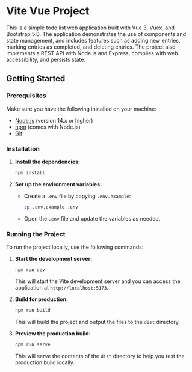 
# Vite Vue Project

This is a simple todo list web application built with Vue 3, Vuex, and Bootstrap 5.0. The application demonstrates the use of components and state management, and includes features such as adding new entries, marking entries as completed, and deleting entries. The project also implements a REST API with Node.js and Express, complies with web accessibility, and persists state.

## Getting Started

### Prerequisites

Make sure you have the following installed on your machine:

- [Node.js](https://nodejs.org/) (version 14.x or higher)
- [npm](https://www.npmjs.com/get-npm) (comes with Node.js)
- [Git](https://git-scm.com/)

### Installation


1. **Install the dependencies:**

   ```bash
   npm install
   ```

2. **Set up the environment variables:**

   - Create a `.env` file by copying `.env.example`:

     ```bash
     cp .env.example .env
     ```

   - Open the `.env` file and update the variables as needed.

### Running the Project

To run the project locally, use the following commands:

1. **Start the development server:**

   ```bash
   npm run dev
   ```

   This will start the Vite development server and you can access the application at `http://localhost:5173`.

2. **Build for production:**

   ```bash
   npm run build
   ```

   This will build the project and output the files to the `dist` directory.

3. **Preview the production build:**

   ```bash
   npm run serve
   ```

   This will serve the contents of the `dist` directory to help you test the production build locally.
